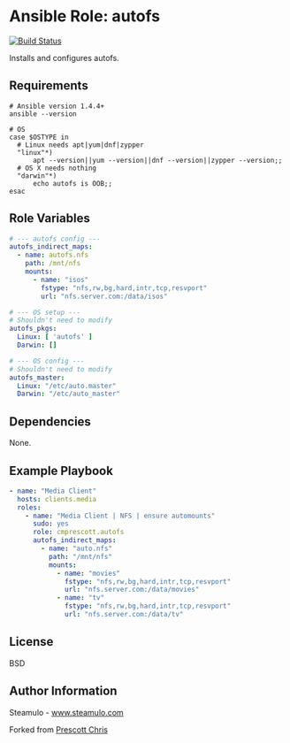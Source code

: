 Ansible Role: autofs
=========
[![Build Status](https://travis-ci.org/cmprescott/ansible-role-autofs.svg?branch=master)](https://travis-ci.org/cmprescott/ansible-role-autofs)

Installs and configures autofs.

Requirements
------------

```shell
# Ansible version 1.4.4+
ansible --version

# OS
case $OSTYPE in
  # Linux needs apt|yum|dnf|zypper
  "linux"*)
      apt --version||yum --version||dnf --version||zypper --version;;
  # OS X needs nothing
  "darwin"*)
      echo autofs is OOB;;
esac
```

Role Variables
--------------

```yaml
# --- autofs config ---
autofs_indirect_maps:
  - name: autofs.nfs
    path: /mnt/nfs
    mounts:
      - name: "isos" 
        fstype: "nfs,rw,bg,hard,intr,tcp,resvport"
        url: "nfs.server.com:/data/isos"

# --- OS setup ---
# Shouldn't need to modify
autofs_pkgs:
  Linux: [ 'autofs' ]
  Darwin: []

# --- OS config ---
# Shouldn't need to modify
autofs_master:
  Linux: "/etc/auto.master"
  Darwin: "/etc/auto_master"
```

Dependencies
------------

None.

Example Playbook
----------------

```yaml
- name: "Media Client"
  hosts: clients.media
  roles:
    - name: "Media Client | NFS | ensure automounts"
      sudo: yes
      role: cmprescott.autofs
      autofs_indirect_maps:
        - name: "auto.nfs" 
          path: "/mnt/nfs"
          mounts: 
            - name: "movies" 
              fstype: "nfs,rw,bg,hard,intr,tcp,resvport" 
              url: "nfs.server.com:/data/movies"
            - name: "tv"
              fstype: "nfs,rw,bg,hard,intr,tcp,resvport"
              url: "nfs.server.com:/data/tv"
```

License
-------

BSD

Author Information
------------------

Steamulo - www.steamulo.com

Forked from [Prescott Chris](https://github.com/cmprescott)
